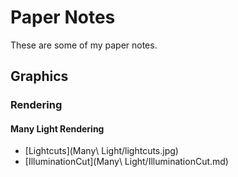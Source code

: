 # Paper Notes

These are some of my paper notes.


## Graphics

### Rendering

#### Many Light Rendering

- [Lightcuts](Many\ Light/lightcuts.jpg)
- [IlluminationCut](Many\ Light/IlluminationCut.md)